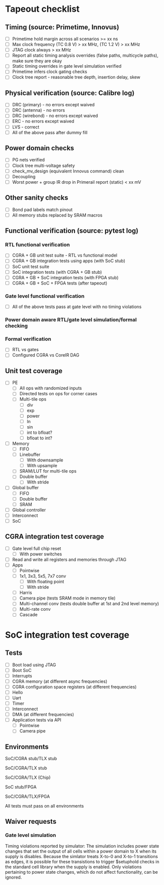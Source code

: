# Tapeout checklist

## Timing (source: Primetime, Innovus)
- [ ] Primetime hold margin across all scenarios >= xx ns
- [ ] Max clock frequency (TC 0.8 V) > xx MHz, (TC 1.2 V) > xx MHz
- [ ] JTAG clock always > xx MHz
- [ ] Report all static timing analysis overrides (false paths, multicycle paths), make sure they are okay
- [ ] Static timing overrides in gate level simulation verified
- [ ] Primetime infers clock gating checks
- [ ] Clock tree report - reasonable tree depth, insertion delay, skew

## Physical verification (source: Calibre log)
- [ ] DRC (primary) - no errors except waived
- [ ] DRC (antenna) - no errors
- [ ] DRC (wirebond) - no errors except waived
- [ ] ERC - no errors except waived
- [ ] LVS - correct
- [ ] All of the above pass after dummy fill

## Power domain checks
- [ ] PG nets verified
- [ ] Clock tree multi-voltage safety
- [ ] check_mv_design (equivalent Innovus command) clean
- [ ] Decoupling
- [ ] Worst power + group IR drop in Primerail report (static) < xx mV

## Other sanity checks
- [ ] Bond pad labels match pinout
- [ ] All memory stubs replaced by SRAM macros

## Functional verification (source: pytest log)
### RTL functional verification
- [ ] CGRA + GB unit test suite - RTL vs functional model
- [ ] CGRA + GB integration tests using apps (with SoC stub)
- [ ] SoC unit test suite
- [ ] SoC integration tests (with CGRA + GB stub)
- [ ] CGRA + GB + SoC integration tests (with FPGA stub)
- [ ] CGRA + GB + SoC + FPGA tests (after tapeout)
### Gate level functional verification
- [ ] All of the above tests pass at gate level with no timing violations
### Power domain aware RTL/gate level simulation/formal checking
### Formal verification
- [ ] RTL vs gates
- [ ] Configured CGRA vs CoreIR DAG

## Unit test coverage
- [ ] PE
    - [ ] All ops with randomized inputs
    - [ ] Directed tests on ops for corner cases
    - [ ] Multi-tile ops
        - [ ] div
        - [ ] exp
        - [ ] power
        - [ ] ln
        - [ ] sin
        - [ ] int to bfloat?
        - [ ] bfloat to int?
- [ ] Memory
    - [ ] FIFO
    - [ ] Linebuffer
        - [ ] With downsample
        - [ ] With upsample
    - [ ] SRAM/LUT for multi-tile ops
    - [ ] Double buffer
        - [ ] With stride
- [ ] Global buffer 
    - [ ] FIFO
    - [ ] Double buffer
    - [ ] SRAM
- [ ] Global controller
- [ ] Interconnect
- [ ] SoC

## CGRA integration test coverage
- [ ] Gate level full chip reset
    - [ ] With power switches
- [ ] Read and write all registers and memories through JTAG
- [ ] Apps
    - [ ] Pointwise
    - [ ] 1x1, 3x3, 5x5, 7x7 conv
        - [ ] With floating point
        - [ ] With stride
    - [ ] Harris
    - [ ] Camera pipe (tests SRAM mode in memory tile)
    - [ ] Multi-channel conv (tests double buffer at 1st and 2nd level memory)
    - [ ] Multi-rate conv
    - [ ] Cascade

# SoC integration test coverage
## Tests
- [ ] Boot load using JTAG
- [ ] Boot SoC
- [ ] Interrupts
- [ ] CGRA memory (at different async frequencies)
- [ ] CGRA configuration space registers (at different frequencies)
- [ ] Hello
- [ ] Uart
- [ ] Timer
- [ ] Interconnect
- [ ] DMA (at different frequencies)
- [ ] Application tests via API
  - [ ] Pointwise
  - [ ] Camera pipe
  
## Environments

SoC/CGRA stub/TLX stub

SoC/CGRA/TLX stub

SoC/CGRA/TLX (Chip)

SoC stub/FPGA 

SoC/CGRA/TLX/FPGA

All tests must pass on all environments

## Waiver requests

### Gate level simulation
Timing violations reported by simulator: The simulation includes power state changes that set the output of all cells within a power domain to X when its supply is disables. Because the simlator treats X-to-0 and X-to-1 transitions as edges, it is possible for these transistions to trigger $setuphold checks in the standard cell library when the supply is enabled. Only violations pertaining to power state changes, which do not affect functionality, can be ignored. 
